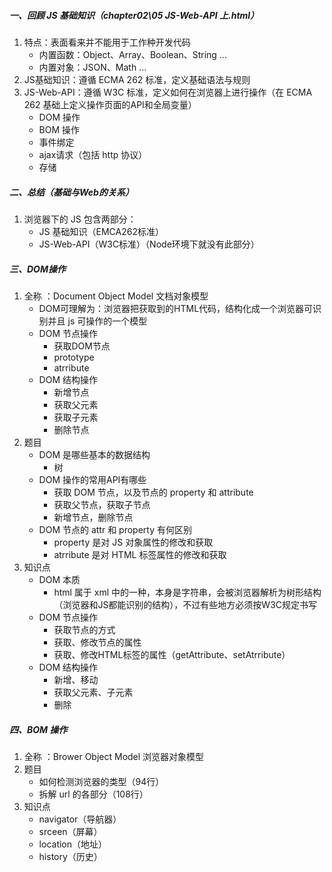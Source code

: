 ##### 一、回顾 JS 基础知识（chapter02\05 JS-Web-API 上.html）

1. 特点：表面看来并不能用于工作种开发代码
   - 内置函数：Object、Array、Boolean、String ...
   - 内置对象：JSON、Math ...
2. JS基础知识：遵循 ECMA 262 标准，定义基础语法与规则
3. JS-Web-API：遵循 W3C 标准，定义如何在浏览器上进行操作（在 ECMA 262 基础上定义操作页面的API和全局变量）
   - DOM 操作
   - BOM 操作
   - 事件绑定
   - ajax请求（包括 http 协议）
   - 存储

##### 二、总结（基础与Web的关系）

1. 浏览器下的 JS 包含两部分：
   - JS 基础知识（EMCA262标准）
   - JS-Web-API（W3C标准）（Node环境下就没有此部分）

##### 三、DOM操作

1. 全称 ：Document Object Model  文档对象模型
   - DOM可理解为：浏览器把获取到的HTML代码，结构化成一个浏览器可识别并且 js 可操作的一个模型
   - DOM 节点操作
     - 获取DOM节点
     - prototype
     - atrribute
   - DOM 结构操作
     - 新增节点
     - 获取父元素
     - 获取子元素
     - 删除节点
2. 题目
   - DOM 是哪些基本的数据结构
     - 树
   - DOM 操作的常用API有哪些
     - 获取 DOM 节点，以及节点的 property 和 attribute
     - 获取父节点，获取子节点
     - 新增节点，删除节点
   - DOM 节点的 attr 和 property 有何区别
     - property 是对 JS 对象属性的修改和获取
     - atrribute 是对 HTML 标签属性的修改和获取
3. 知识点
   - DOM 本质
     - html 属于 xml 中的一种，本身是字符串，会被浏览器解析为树形结构（浏览器和JS都能识别的结构），不过有些地方必须按W3C规定书写
   - DOM 节点操作
     - 获取节点的方式
     - 获取、修改节点的属性
     - 获取、修改HTML标签的属性（getAttribute、setAtrribute）
   - DOM 结构操作
     - 新增、移动
     - 获取父元素、子元素
     - 删除

##### 四、BOM 操作

1. 全称 ：Brower Object Model  浏览器对象模型
2. 题目
   - 如何检测浏览器的类型（94行）
   - 拆解 url 的各部分（108行）
3. 知识点
   - navigator（导航器）
   - srceen（屏幕）
   - location（地址）
   - history（历史）















